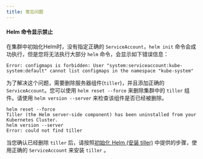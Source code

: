 ```yaml
---
title: 常见问题
---
```


#### Helm 命令显示禁止

在集群中初始化Helm时，没有指定正确的 `ServiceAccount`，`helm init` 命令会成功执行，但是您将无法执行大部分 `helm` 命令，会显示如下错误信息：

```
Error: configmaps is forbidden: User "system:serviceaccount:kube-system:default" cannot list configmaps in the namespace "kube-system"
```

为了解决这个问题，需要删除服务器组件(`tiller`)，并且添加正确的 `ServiceAccount`。您可以使用 `helm reset --force` 来删除集群中的 `tiller` 组件。请使用 `helm version --server` 来检查该组件是否已经被删除。

```
helm reset --force
Tiller (the Helm server-side component) has been uninstalled from your Kubernetes Cluster.
helm version --server
Error: could not find tiller
```

当您确认已经删除 `tiller` 后，请按照[初始化 Helm (安装 tiller)](/docs/installation/options/helm2/helm-init/) 中提供的步骤，使用正确的 `ServiceAccount` 来安装 `tiller` 。
